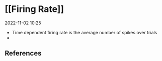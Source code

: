 # [[Firing Rate]]
2022-11-02 10:25

- Time dependent firing rate is the average number of spikes over trials
- 
## References


